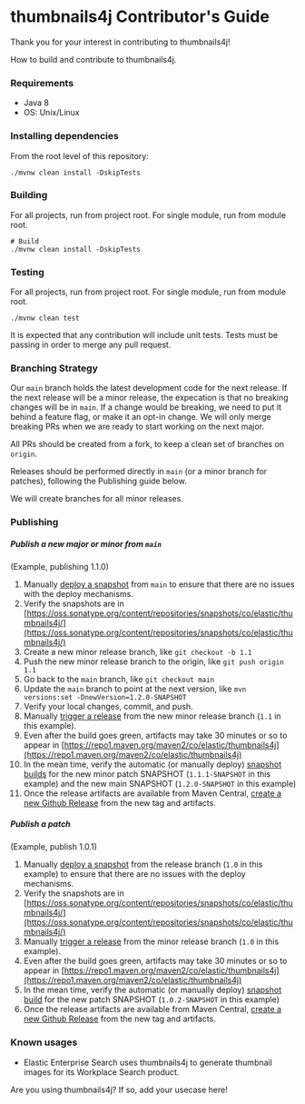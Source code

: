 # thumbnails4j Contributor's Guide

Thank you for your interest in contributing to thumbnails4j!

How to build and contribute to thumbnails4j.

### Requirements

- Java 8
- OS: Unix/Linux

### Installing dependencies

From the root level of this repository:

```shell
./mvnw clean install -DskipTests
```

### Building

For all projects, run from project root. For single module, run from
module root.

```shell
# Build
./mvnw clean install -DskipTests
```

### Testing

For all projects, run from project root. For single module, run from
module root.

```shell
./mvnw clean test
```

It is expected that any contribution will include unit tests. Tests must be passing in order to merge any pull request.

### Branching Strategy

Our `main` branch holds the latest development code for the next release. If the next release will be a minor release, 
the expecation is that no breaking changes will be in `main`. If a change would be breaking, we need to put it behind a
feature flag, or make it an opt-in change. We will only merge breaking PRs when we are ready to start working on the 
next major.

All PRs should be created from a fork, to keep a clean set of branches on `origin`.

Releases should be performed directly in `main` (or a minor branch for patches), following the Publishing guide below.

We will create branches for all minor releases.

### Publishing

##### Publish a new major or minor from `main`
(Example, publishing 1.1.0)

1. Manually [deploy a snapshot](https://internal-ci.elastic.co/job/elastic+thumbnails4j+deploy-snapshot/) from `main` to ensure that there are no issues with the deploy mechanisms.
2. Verify the snapshots are in [https://oss.sonatype.org/content/repositories/snapshots/co/elastic/thumbnails4j/](https://oss.sonatype.org/content/repositories/snapshots/co/elastic/thumbnails4j/)
3. Create a new minor release branch, like `git checkout -b 1.1`
4. Push the new minor release branch to the origin, like `git push origin 1.1`
5. Go back to the `main` branch, like `git checkout main`
6. Update the `main` branch to point at the next version, like `mvn versions:set -DnewVersion=1.2.0-SNAPSHOT`
7. Verify your local changes, commit, and push.
8. Manually [trigger a release](https://internal-ci.elastic.co/job/elastic+thumbnails4j+release/) from the new minor release branch (`1.1` in this example).
9. Even after the build goes green, artifacts may take 30 minutes or so to appear in [https://repo1.maven.org/maven2/co/elastic/thumbnails4j](https://repo1.maven.org/maven2/co/elastic/thumbnails4j)
10. In the mean time, verify the automatic (or manually deploy) [snapshot builds](https://internal-ci.elastic.co/job/elastic+thumbnails4j+deploy-snapshot/) for the new minor patch SNAPSHOT (`1.1.1-SNAPSHOT` in this example) and the new main SNAPSHOT (`1.2.0-SNAPSHOT` in this example)
11. Once the release artifacts are available from Maven Central, [create a new Github Release](https://github.com/elastic/thumbnails4j/releases/new) from the new tag and artifacts. 

##### Publish a patch
(Example, publish 1.0.1)

1. Manually [deploy a snapshot](https://internal-ci.elastic.co/job/elastic+thumbnails4j+deploy-snapshot/) from the release branch (`1.0` in this example) to ensure that there are no issues with the deploy mechanisms.
2. Verify the snapshots are in [https://oss.sonatype.org/content/repositories/snapshots/co/elastic/thumbnails4j/](https://oss.sonatype.org/content/repositories/snapshots/co/elastic/thumbnails4j/)
3. Manually [trigger a release](https://internal-ci.elastic.co/job/elastic+thumbnails4j+release/) from the minor release branch (`1.0` in this example).
4. Even after the build goes green, artifacts may take 30 minutes or so to appear in [https://repo1.maven.org/maven2/co/elastic/thumbnails4j](https://repo1.maven.org/maven2/co/elastic/thumbnails4j)
5. In the mean time, verify the automatic (or manually deploy) [snapshot build](https://internal-ci.elastic.co/job/elastic+thumbnails4j+deploy-snapshot/) for the new patch SNAPSHOT (`1.0.2-SNAPSHOT` in this example)
6. Once the release artifacts are available from Maven Central, [create a new Github Release](https://github.com/elastic/thumbnails4j/releases/new) from the new tag and artifacts.


### Known usages
* Elastic Enterprise Search uses thumbnails4j to generate thumbnail images for its Workplace Search product.

Are you using thumbnails4j? If so, add your usecase here!